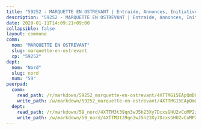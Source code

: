 ```yaml
---
title: "59252 - MARQUETTE EN OSTREVANT | Entraide, Annonces, Initiatives"
description: "59252 - MARQUETTE EN OSTREVANT | Entraide, Annonces, Initiatives"
date: 2020-01-11T14:09:21+09:00
collapsible: false
layout: commune
comm:
  nom: "MARQUETTE EN OSTREVANT"
  slug: marquette-en-ostrevant
  cp: "59252"
dept:
  nom: "Nord"
  slug: nord
  num: "59"
peerpad:
  comm:
    read_path: /r/markdown/59252_marquette-en-ostrevant/4XTTMG15EApQmDQdJf4vy7pGn8yrGuELnsiVuHLmswsJ7kC1p
    write_path: /w/markdown/59252_marquette-en-ostrevant/4XTTMG15EApQmDQdJf4vy7pGn8yrGuELnsiVuHLmswsJ7kC1p-K3TgUk4R4xy8Vx1LGx8smEGqybh4gfj564eW7HNqQs2hcFJ91oAyLhnsT1nRDyTGhfdp29bqiwZu7GLghiKzrz2BHTXwTPK3ttpvPV8ukjVfZp7zzCnETaSqayHNdDLPZv9PJ794
  dept:
    read_path: /r/markdown/59_nord/4XTTM3t39qn3wJ5h23Xy7DcxsGHU2vCoMP2z3iS4TUn3TrtdJ
    write_path: /w/markdown/59_nord/4XTTM3t39qn3wJ5h23Xy7DcxsGHU2vCoMP2z3iS4TUn3TrtdJ-K3TgTuZGkuZqXfr6fpmH7pGsMT6ndvZQMyRDze5QBt7XScLWHoBi246kLoDKpTH2Yo4f3AFSSJqGc2ozvNww7qPLqsDjpvahxCbQ6F5znbfjp6kVgaDcTYc9LyhwSfYuCevnvZUQ
---
```


